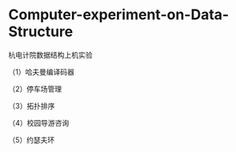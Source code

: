 # Computer-experiment-on-Data-Structure
杭电计院数据结构上机实验  

（1）哈夫曼编译码器  

（2）停车场管理  

（3）拓扑排序  

（4）校园导游咨询  

（5）约瑟夫环
